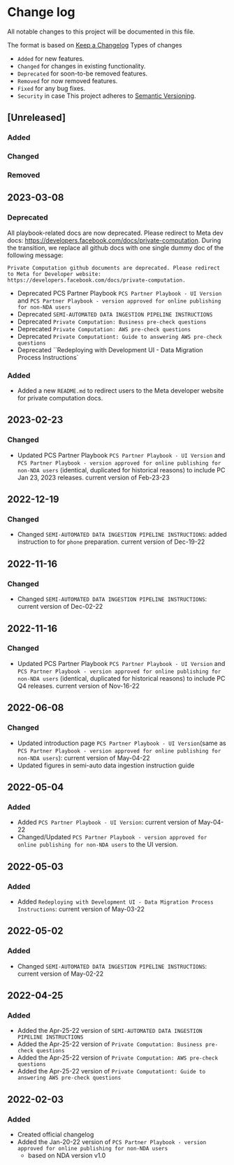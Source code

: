 # Change log
All notable changes to this project will be documented in this file.

The format is based on [Keep a Changelog](https://keepachangelog.com/en/1.0.0/)
Types of changes
  - `Added` for new features.
  - `Changed` for changes in existing functionality.
  - `Deprecated` for soon-to-be removed features.
  - `Removed` for now removed features.
  - `Fixed` for any bug fixes.
  - `Security` in case
This project adheres to [Semantic Versioning](https://semver.org/spec/v2.0.0.html).

## [Unreleased]
### Added

### Changed

### Removed

## 2023-03-08
### Deprecated
All playbook-related docs are now deprecated. Please redirect to Meta dev docs: https://developers.facebook.com/docs/private-computation. During the transition, we replace all github docs with one single dummy doc of the following message:
```
Private Computation github documents are deprecated. Please redirect to Meta for Developer website: https://developers.facebook.com/docs/private-computation.
```
  - Deprecated PCS Partner Playbook `PCS Partner Playbook - UI Version` and `PCS Partner Playbook - version approved for online publishing for non-NDA users`
  - Deprecated `SEMI-AUTOMATED DATA INGESTION PIPELINE INSTRUCTIONS`
  - Deprecated `Private Computation: Business pre-check questions`
  - Deprecated `Private Computation: AWS pre-check questions`
  - Deprecated `Private Computationt: Guide to answering AWS pre-check questions`
  - Deprecated ``Redeploying with Development UI - Data Migration Process Instructions`
### Added
  - Added a new `README.md` to redirect users to the Meta developer website for private computation docs.

## 2023-02-23
### Changed
  - Updated PCS Partner Playbook `PCS Partner Playbook - UI Version` and `PCS Partner Playbook - version approved for online publishing for non-NDA users` (identical, duplicated for historical reasons) to include PC Jan 23, 2023 releases. current version of Feb-23-23


## 2022-12-19
### Changed
  - Changed `SEMI-AUTOMATED DATA INGESTION PIPELINE INSTRUCTIONS`: added instruction to for `phone` preparation. current version of Dec-19-22


## 2022-11-16
### Changed
  - Changed `SEMI-AUTOMATED DATA INGESTION PIPELINE INSTRUCTIONS`: current version of Dec-02-22


## 2022-11-16
### Changed
  - Updated PCS Partner Playbook `PCS Partner Playbook - UI Version` and `PCS Partner Playbook - version approved for online publishing for non-NDA users` (identical, duplicated for historical reasons) to include PC Q4 releases. current version of Nov-16-22

## 2022-06-08
### Changed
  - Updated introduction page `PCS Partner Playbook - UI Version`(same as `PCS Partner Playbook - version approved for online publishing for non-NDA users`): current version of May-04-22
  - Updated figures in semi-auto data ingestion instruction guide


## 2022-05-04
### Added
  - Added `PCS Partner Playbook - UI Version`: current version of May-04-22
  - Changed/Updated `PCS Partner Playbook - version approved for online publishing for non-NDA users` to the UI version.

## 2022-05-03
### Added
  - Added `Redeploying with Development UI - Data Migration Process Instructions`: current version of May-03-22
## 2022-05-02
### Added
  - Changed `SEMI-AUTOMATED DATA INGESTION PIPELINE INSTRUCTIONS`: current version of May-02-22

## 2022-04-25
### Added
  - Added the Apr-25-22 version of `SEMI-AUTOMATED DATA INGESTION PIPELINE INSTRUCTIONS`
  - Added the Apr-25-22 version of `Private Computation: Business pre-check questions`
  - Added the Apr-25-22 version of `Private Computation: AWS pre-check questions`
  - Added the Apr-25-22 version of `Private Computationt: Guide to answering AWS pre-check questions`

## 2022-02-03
### Added
  - Created official changelog
  - Added the Jan-20-22 version of `PCS Partner Playbook - version approved for online publishing for non-NDA users`
    * based on NDA version v1.0

